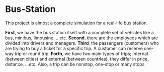 # Bus-Station

This project is almost a complete simulation for a real-life bus station. 

**First**, we have the bus station itself with a complete set of vehicles like a bus, minibus, limousine, ...etc. 
**Second**, there are the employees which are divided into drivers and managers. 
**Third**, the passengers (customers) who are trying to buy a ticket for a specific trip. A customer can reserve one-way trip or round trip. **Forth**, we have two main types of trips; internal (between cities) and external (between countries), they differ in price, distance, ...etc. Also, a trip can be nonstop, one-stop or many stops.
